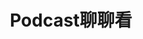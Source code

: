 ---
title: "Podcast聊聊看️"
description: 關於Podcaster這件事，我在2023年的某一天，直接受到百靈果的刺激，(更正確的說法應該是2020年的百靈果)，當然在2020年的時候前也曾經想說要把這件事打開，但工作跟生活的因素，遲遲沒有動手，但說時遲那時也快。剛好就看到他們2020年的Youtube內容直接寫著大大的推倒資本主義的高牆。這讓年輕時也曾是寫手的我再次點燃心中的那把火。我還是相信!財務規劃是需要有人一直持續的陪伴，就更有機會有成果。
image: Podcast-Cover.png


# Badge style
style:
    background: 
    color: 

---